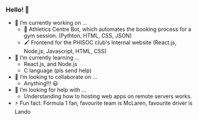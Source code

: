 ### Hello! 👋



- 🔭 I’m currently working on ...
  - 🤖 Athletics Centre Bot, which automates the booking process for a gym session. (Pythton, HTML, CSS, JSON)
  - 🖌️ Frontend for the PHISOC club's Internal website (React.js, Node,js, Javascript, HTML, CSS)
- 🌱 I’m currently learning ...
  - React.js, and Node.js
  - C language (pls send help)
- 👯 I’m looking to collaborate on ...
  - Anything!!! 😃
- 🤔 I’m looking for help with ...
  - Understanding how to hosting web apps on remote servers works.
- ⚡ Fun fact: Formula 1 fan, favourite team is McLaren, favourite driver is Lando

